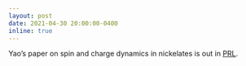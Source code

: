 ```yaml
---
layout: post
date: 2021-04-30 20:00:00-0400
inline: true
---
```


Yao’s paper on spin and charge dynamics in nickelates is out in [PRL](/publications/#shen2021charge).
